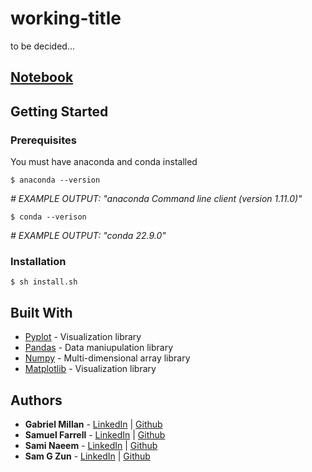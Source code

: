 # working-title
to be decided...

## [Notebook](./working-title.ipynb)

## Getting Started

### Prerequisites

You must have anaconda and conda installed

```
$ anaconda --version
```
*# EXAMPLE OUTPUT: "anaconda Command line client (version 1.11.0)"*
```
$ conda --verison
```
*# EXAMPLE OUTPUT: "conda 22.9.0"*

### Installation
```
$ sh install.sh
```

## Built With

- [Pyplot](https://plotly.com/python/) - Visualization library
- [Pandas](https://pandas.pydata.org/docs/#) - Data maniupulation library
- [Numpy](https://numpy.org/) - Multi-dimensional array library
- [Matplotlib](https://matplotlib.org/stable/index.html) - Visualization library

## Authors
- **Gabriel Millan** - [LinkedIn](https://www.linkedin.com/in/millangabriel/) | [Github](https://github.com/gjmillan)
- **Samuel Farrell** - [LinkedIn](https://www.linkedin.com/in/samuelcfarrell/) | [Github](https://github.com/SamCFarrell)
- **Sami Naeem** - [LinkedIn](https://www.linkedin.com/in/szun/) | [Github](https://github.com/SZun)
- **Sam G Zun** - [LinkedIn](https://www.linkedin.com/in/szun/) | [Github](https://github.com/SZun)